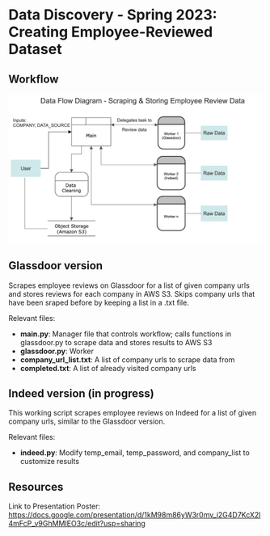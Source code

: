# Data Discovery - Spring 2023: Creating Employee-Reviewed Dataset
## Workflow
![workflow](thumbnail/workflow.png)

## Glassdoor version
Scrapes employee reviews on Glassdoor for a list of given company urls and stores reviews for each company in AWS S3. 
Skips company urls that have been sraped before by keeping a list in a .txt file.

Relevant files:
- **main.py**: Manager file that controls workflow; calls functions in glassdoor.py to scrape data and stores results to AWS S3
- **glassdoor.py**: Worker
- **company_url_list.txt**: A list of company urls to scrape data from
- **completed.txt**: A list of already visited company urls

## Indeed version (in progress)
This working script scrapes employee reviews on Indeed for a list of given company urls, similar to the Glassdoor version.

Relevant files:
- **indeed.py**: Modify temp_email, temp_password, and company_list to customize results

## Resources
Link to Presentation Poster: https://docs.google.com/presentation/d/1kM98m86yW3r0mv_i2G4D7KcX2l4mFcP_v9GhMMIEO3c/edit?usp=sharing
